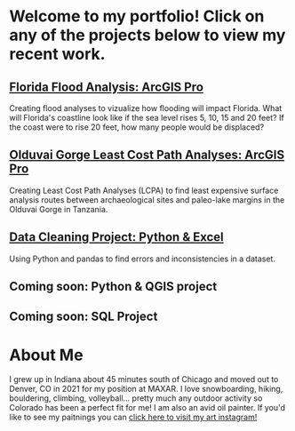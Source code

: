 # Welcome to my portfolio! Click on any of the projects below to view my recent work.

## [Florida Flood Analysis: ArcGIS Pro](https://storymaps.arcgis.com/stories/a7a0586d35e74a34aa5ff439157e5fe3)
Creating flood analyses to vizualize how flooding will impact Florida. What will Florida's coastline look like if the sea level rises 5, 10, 15 and 20 feet? If the coast were to rise 20 feet, how many people would be displaced?

## [Olduvai Gorge Least Cost Path Analyses: ArcGIS Pro](https://storymaps.arcgis.com/stories/0d602be104c6472cba91c9c759a70ce8)
Creating Least Cost Path Analyses (LCPA) to find least expensive surface analysis routes between archaeological sites and paleo-lake margins in the Olduvai Gorge in Tanzania.


## [Data Cleaning Project: Python & Excel](https://storymaps.arcgis.com/stories/144ccc8235f74a54a97433bca2251e47)
Using Python and pandas to find errors and inconsistencies in a dataset.


## Coming soon: Python & QGIS project


## Coming soon: SQL Project



# About Me
I grew up in Indiana about 45 minutes south of Chicago and moved out to Denver, CO in 2021 for my position at MAXAR. I love snowboarding, hiking, bouldering, climbing, volleyball... pretty much any outdoor activity so Colorado has been a perfect fit for me! I am also an avid oil painter. If you'd like to see my paitnings you can [click here to visit my art instagram!](https://www.instagram.com/oily.alex/?hl=en)
